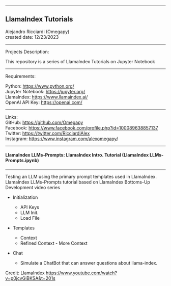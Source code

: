 -----------------------------------------------------------------------------------------------------------------------------
LlamaIndex Tutorials
-----------------------------------------------------------------------------------------------------------------------------


 Alejandro Ricciardi (Omegapy)  
 created date: 12/23/2023  

-----------------------------------------------------------------------------------------------------------------------------
Projects Description:

This repository is a series of LlamaIndex Tutorials on Jupyter Notebook

-----------------------------------------------------------------------------------------------------------------------------
Requirements:  

Python: https://www.python.org/  
Jupyter Notebook: https://jupyter.org/  
LlamaIndex: https://www.llamaindex.ai/  
OpenAI API Key: https://openai.com/  

-----------------------------------------------------------------------------------------------------------------------------

Links:   
GitHub: https://github.com/Omegapy   
Facebook: https://www.facebook.com/profile.php?id=100089638857137  
Twitter: https://twitter.com/RicciardiAlex  
Instagram: https://www.instagram.com/alexomegapy/

-----------------------------------------------------------------------------------------------------------------------------

#### LlamaIndex LLMs-Prompts: LlamaIndex Intro. Tutorial (LlamaIndex LLMs-Prompts.ipynb)
-----------------------------------------------------------------------------------------------------------------------------
Testing an LLM using the primary prompt templates used in LlamaIndex.  
LlamaIndex LLMs-Prompts tutorial based on LlamaIndex Bottoms-Up Development video series

- Initialization 
    - API Keys
    - LLM Init.
    - Load File

- Templates
    - Context
    - Refined Context - More Context

- Chat
    - Simulate a ChatBot that can answer questions about llama-index.

Credit: LlamaIndex https://www.youtube.com/watch?v=p0jcvGiBKSA&t=201s


